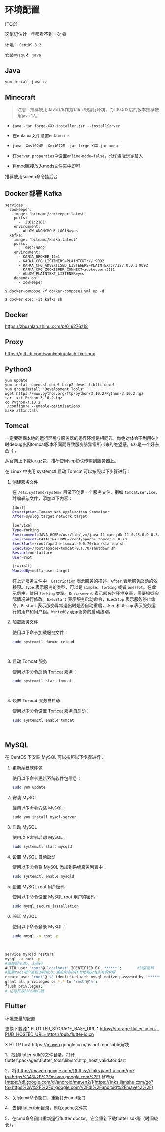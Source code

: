 # 环境配置

[TOC]

这笔记估计一年都看不到一次 😅

环境： `CentOS 8.2`

安装`mysql` & ` java`

## Java

~~~bash
yum install java-17
~~~

## Minecraft

> 注意：推荐使用Java11/8作为1.16.5的运行环境。而1.16.5以后的版本推荐使用java 17。



- `java -jar forge-XXX-installer.jar --installServer`

- 在eula.txt文件设置`eula=true`
- `java -Xms1024M -Xmx3072M -jar forge-XXX.jar nogui`
- 在`server.properties`中设置`online-mode=false`，允许盗版玩家加入

- 将mod直接放入mods文件夹中即可

推荐使用screen命令挂后台

## Docker 部署 Kafka

~~~shell
services:
  zookeeper:
    image: 'bitnami/zookeeper:latest'
    ports:
      - '2181:2181'
    environment:
      - ALLOW_ANONYMOUS_LOGIN=yes
  kafka:
    image: 'bitnami/kafka:latest'
    ports:
      - '9092:9092'
    environment:
      - KAFKA_BROKER_ID=1
      - KAFKA_CFG_LISTENERS=PLAINTEXT://:9092
      - KAFKA_CFG_ADVERTISED_LISTENERS=PLAINTEXT://127.0.0.1:9092
      - KAFKA_CFG_ZOOKEEPER_CONNECT=zookeeper:2181
      - ALLOW_PLAINTEXT_LISTENER=yes
    depends_on:
      - zookeeper
~~~

~~~shell
$ docker-compose -f docker-compose1.yml up -d
~~~

~~~shell
$ docker exec -it kafka sh
~~~



## Docker

https://zhuanlan.zhihu.com/p/616276218

## Proxy

https://github.com/wanhebin/clash-for-linux

## Python3

~~~shell
yum update
yum install openssl-devel bzip2-devel libffi-devel
yum groupinstall "Development Tools"
wget https://www.python.org/ftp/python/3.10.2/Python-3.10.2.tgz
tar -xzf Python-3.10.2.tgz
cd Python-3.10.2
./configure --enable-optimizations
make altinstall
~~~

## Tomcat

一定要确保本地的运行环境与服务器的运行环境是相同的。你绝对体会不到用6小时debug出因tomcat版本不同而导致服务器异常所带来的绝望感。`k8s`是一个好东西 :) 。



从官网上下载tar.gz包，推荐使用scp协议传输到服务器上。



在 Linux 中使用 systemctl 启动 Tomcat 可以按照以下步骤进行：

1. 创建服务文件

	在 `/etc/systemd/system/` 目录下创建一个服务文件，例如 `tomcat.service`，并编辑该文件，添加以下内容：
	
	~~~bash
	[Unit]
	Description=Tomcat Web Application Container
	After=syslog.target network.target
	
	[Service]
	Type=forking
	Environment=JAVA_HOME=/usr/lib/jvm/java-11-openjdk-11.0.18.0.9-0.3.ea.el8.x86_64
	Environment=CATALINA_HOME=/root/apache-tomcat-9.0.70
	ExecStart=/root/apache-tomcat-9.0.70/bin/startup.sh
	ExecStop=/root/apache-tomcat-9.0.70/shutdown.sh
	Restart=on-failure
	User=root
	
	[Install]
	WantedBy=multi-user.target
	~~~
	
	在上述服务文件中，`Description` 表示服务的描述，`After` 表示服务启动的依赖项。`Type` 表示服务的类型，可以是 `simple`、`forking` 或者 `oneshot`。在此示例中，使用 `forking` 类型。`Environment` 表示服务的环境变量，需要根据实际情况进行修改。`ExecStart` 表示服务启动命令，`ExecStop` 表示服务停止命令。`Restart` 表示服务异常退出时是否自动重启，`User` 和 `Group` 表示服务运行的用户和用户组。`WantedBy` 表示服务的启动级别。

2. 加载服务文件

	使用以下命令加载服务文件：
	
	~~~bash
	sudo systemctl daemon-reload
	~~~


​	

3. 启动 Tomcat 服务

	使用以下命令启动 Tomcat 服务：
	
	~~~bash
	sudo systemctl start tomcat
	~~~


​	

4. 设置 Tomcat 服务自启动

	使用以下命令设置 Tomcat 服务自启动：
	
	~~~bash
	sudo systemctl enable tomcat
	~~~


​	

## MySQL

在 CentOS 下安装 MySQL 可以按照以下步骤进行：

1. 更新系统软件包

	 使用以下命令更新系统软件包信息：
	
	~~~bash
	sudo yum update
	~~~

2. 安装 MySQL

	  使用以下命令安装 MySQL：
	
	~~~shell
	sudo yum install mysql-server
	~~~

3. 启动 MySQL

	使用以下命令启动 MySQL：
	
	~~~bash
	sudo systemctl start mysqld
	~~~

4. 设置 MySQL 自动启动

	使用以下命令将 MySQL 添加到系统服务列表中：
	
	~~~bash
	sudo systemctl enable mysqld
	~~~

5. 设置 MySQL root 用户密码

	使用以下命令设置 MySQL root 用户的密码：
	
	~~~bash
	sudo mysql_secure_installation
	~~~

6. 验证 MySQL

	使用以下命令登录 MySQL：
	
	~~~bash
	sudo mysql -u root -p
	~~~


​	

~~~bash
service mysqld restart
mysql -u root -p 
#直接回车进入 无密码
ALTER user 'root'@'localhost' IDENTIFIED BY '******';		#设置密码
#配置root用户远程访问能力，兼容所有的IP地址和分发所有的权限
create user 'root'@'%' identified with mysql_native_password by '********';
grant all privileges on *.* to 'root'@'%';
flush privileges;
# 记得开放3306端口哦
~~~



## Flutter

环境变量的配置

更换下载源：FLUTTER_STORAGE_BASE_URL：https://storage.flutter-io.cn、PUB_HOSTED_URL=https://pub.flutter-io.cn

X HTTP host https://[maven](https://links.jianshu.com/go?to=https%3A%2F%2Fso.csdn.net%2Fso%2Fsearch%3Fq%3Dmaven%26spm%3D1001.2101.3001.7020).google.com/ is not reachable解决

1、找到flutter sdk的文件目录，打开flutter\packages\flutter_tools\lib\src\http_host_validator.dart

2、将[https://maven.google.com/](https://links.jianshu.com/go?to=https%3A%2F%2Fmaven.google.com%2F) 修改为[https://dl.google.com/dl/android/maven2/](https://links.jianshu.com/go?to=https%3A%2F%2Fdl.google.com%2Fdl%2Fandroid%2Fmaven2%2F)

3、关闭cmd命令窗口，重新打开cmd窗口

4、去到flutter\bin目录，删除cache文件夹

5、在cmd命令窗口重新运行flutter doctor，它会重新下载flutter sdk等（时间较长）。







